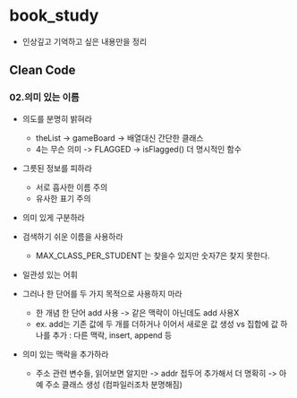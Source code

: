 # book_study
- 인상깊고 기억하고 싶은 내용만을 정리

## Clean Code

### 02.의미 있는 이름
- 의도를 분명히 밝혀라
  - theList -> gameBoard -> 배열대신 간단한 클래스
  - 4는 무슨 의미 -> FLAGGED -> isFlagged() 더 명시적인 함수
 
- 그릇된 정보를 피하라
  - 서로 흡사한 이름 주의
  - 유사한 표기 주의
 
- 의미 있게 구분하라

- 검색하기 쉬운 이름을 사용하라
  - MAX_CLASS_PER_STUDENT 는 찾을수 있지만 숫자7은 찾지 못한다.
  
- 일관성 있는 어휘
- 그러나 한 단어를 두 가지 목적으로 사용하지 마라
  - 한 개념 한 단어 add 사용 -> 같은 맥락이 아닌데도 add 사용X
  - ex. add는 기존 값에 두 개를 더하거나 이어서 새로운 값 생성 vs 집합에 값 하나를 추가 : 다른 맥락, insert, append 등
  
- 의미 있는 맥락을 추가하라
  - 주소 관련 변수들, 읽어보면 알지만 -> addr 접두어 추가해서 더 명확히 -> 아예 주소 클래스 생성 (컴파일러조차 분명해짐)
  
  
  
  
  
 
 
 
 
